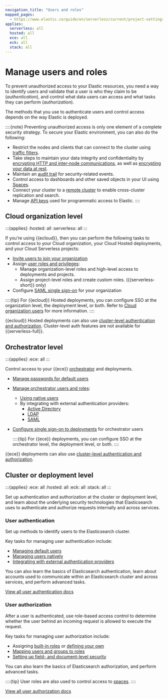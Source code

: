 ```yaml
---
navigation_title: "Users and roles"
mapped_pages:
  - https://www.elastic.co/guide/en/serverless/current/project-settings-access.html
applies:
  serverless: all
  hosted: all
  ece: all
  eck: all
  stack: all
---
```


# Manage users and roles

To prevent unauthorized access to your Elastic resources, you need a way to identify users and validate that a user is who they claim to be (*authentication*), and control what data users can access and what tasks they can perform (*authorization*).

The methods that you use to authenticate users and control access depends on the way Elastic is deployed. 

::::{note}
Preventing unauthorized access is only one element of a complete security strategy. To secure your Elastic environment, you can also do the following:
 
* Restrict the nodes and clients that can connect to the cluster using [traffic filters](/deploy-manage/security/traffic-filtering.md). 
* Take steps to maintain your data integrity and confidentiality by [encrypting HTTP and inter-node communications](/deploy-manage/security/secure-endpoints.md), as well as [encrypting your data at rest](/deploy-manage/security/encrypt-deployment.md).
* Maintain an [audit trail](/deploy-manage/monitor/logging-configuration/security-event-audit-logging.md) for security-related events.
* Control access to dashboards and other saved objects in your UI using [Spaces](/deploy-manage/manage-spaces.md). 
* Connect your cluster to a [remote cluster](/deploy-manage/remote-clusters.md) to enable cross-cluster replication and search.
* Manage [API keys](/deploy-manage/api-keys.md) used for programmatic access to Elastic.
::::

## Cloud organization level

:::{applies}
:hosted: all
:serverless: all
:::

If you’re using {{ecloud}}, then you can perform the following tasks to control access to your Cloud organization, your Cloud Hosted deployments, and your Cloud Serverless projects:

* [Invite users to join your organization](/deploy-manage/users-roles/cloud-organization/manage-users.md)
* Assign [user roles and privileges](/deploy-manage/users-roles/cloud-organization/user-roles.md): 
  * Manage organization-level roles and high-level access to deployments and projects. 
  * Assign project-level roles and create custom roles. ({{serverless-short}} only)
* Configure [SAML single sign-on](/deploy-manage/users-roles/cloud-organization/configure-saml-authentication.md) for your organization

::::{tip}
For {{ecloud}} Hosted deployments, you can configure SSO at the organization level, the deployment level, or both. Refer to [Cloud organization users](/deploy-manage/users-roles/cloud-organization.md#organization-deployment-sso) for more information.
::::

{{ecloud}} Hosted deployments can also use [cluster-level authentication and authorization](/deploy-manage/users-roles/cluster-or-deployment-auth.md). Cluster-level auth features are not available for {{serverless-full}}.

## Orchestrator level

:::{applies}
:ece: all
:::

Control access to your {{ece}} [orchestrator](/deploy-manage/deploy/cloud-enterprise/deploy-an-orchestrator.md) and deployments. 

* [Manage passwords for default users](/deploy-manage/users-roles/cloud-enterprise-orchestrator/manage-system-passwords.html)
* [Manage orchestrator users and roles](/deploy-manage/users-roles/cloud-enterprise-orchestrator/manage-users-roles.html):
  * [Using native users](/deploy-manage/users-roles/cloud-enterprise-orchestrator/native-user-authentication.html)
  * By integrating with external authentication providers:
    * [Active Directory](/deploy-manage/users-roles/cloud-enterprise-orchestrator/active-directory.html)
    * [LDAP](/deploy-manage/users-roles/cloud-enterprise-orchestrator/ldap.html)
    * [SAML](/deploy-manage/users-roles/cloud-enterprise-orchestrator/saml.html)
* [Configure single sign-on to deployments](/deploy-manage/users-roles/cloud-enterprise-orchestrator/configure-sso-for-deployments.html) for orchestrator users

  ::::{tip}
  For {{ece}} deployments, you can configure SSO at the orchestrator level, the deployment level, or both.
  ::::

{{ece}} deployments can also use [cluster-level authentication and authorization](/deploy-manage/users-roles/cluster-or-deployment-auth.md).

## Cluster or deployment level

:::{applies}
:ece: all
:hosted: all
:eck: all
:stack: all
:::

Set up authentication and authorization at the cluster or deployment level, and learn about the underlying security technologies that Elasticsearch uses to authenticate and authorize requests internally and across services.

### User authentication

Set up methods to identify users to the Elasticsearch cluster.

Key tasks for managing user authentication include:

* [Managing default users](/deploy-manage/users-roles/cluster-or-deployment-auth/built-in-users.html)
* [Managing users natively](/deploy-manage/users-roles/cluster-or-deployment-auth/native.html)
* [Integrating with external authentication providers](/deploy-manage/users-roles/cluster-or-deployment-auth/external-authentication.html)

You can also learn the basics of Elasticsearch authentication, learn about accounts used to communicate within an Elasticsearch cluster and across services, and perform advanced tasks.

[View all user authentication docs](/deploy-manage/users-roles/cluster-or-deployment-auth/user-authentication.html)

### User authorization

After a user is authenticated, use role-based access control to determine whether the user behind an incoming request is allowed to execute the request.

Key tasks for managing user authorization include: 

* Assigning [built-in roles](/deploy-manage/users-roles/cluster-or-deployment-auth/built-in-roles.html) or [defining your own](/deploy-manage/users-roles/cluster-or-deployment-auth/defining-roles.html)
* [Mapping users and groups to roles](/deploy-manage/users-roles/cluster-or-deployment-auth/mapping-users-groups-to-roles.html)
* [Setting up field- and document-level security](/deploy-manage/users-roles/cluster-or-deployment-auth/controlling-access-at-document-field-level.html)

You can also learn the basics of Elasticsearch authorization, and perform advanced tasks.

::::{tip}
User roles are also used to control access to [spaces](/deploy-manage/manage-spaces.html).
:::: 

[View all user authorization docs](/deploy-manage/users-roles/cluster-or-deployment-auth/user-roles.html)
